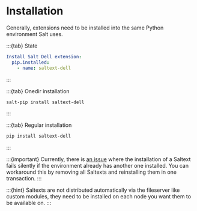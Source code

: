 # Installation

Generally, extensions need to be installed into the same Python environment Salt uses.

:::{tab} State
```yaml
Install Salt Dell extension:
  pip.installed:
    - name: saltext-dell
```
:::

:::{tab} Onedir installation
```bash
salt-pip install saltext-dell
```
:::

:::{tab} Regular installation
```bash
pip install saltext-dell
```
:::

:::{important}
Currently, there is [an issue][issue-second-saltext] where the installation of a Saltext fails silently
if the environment already has another one installed. You can workaround this by
removing all Saltexts and reinstalling them in one transaction.
:::

:::{hint}
Saltexts are not distributed automatically via the fileserver like custom modules, they need to be installed
on each node you want them to be available on.
:::

[issue-second-saltext]: https://github.com/saltstack/salt/issues/65433
